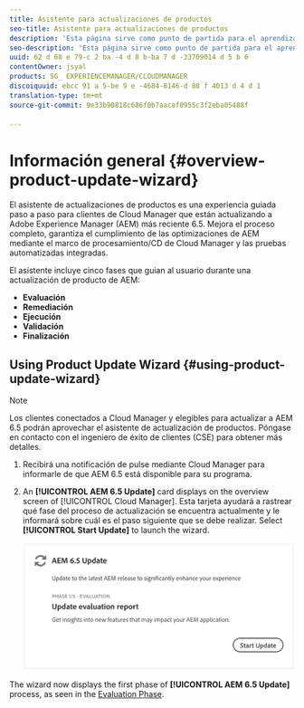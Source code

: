 ```yaml
---
title: Asistente para actualizaciones de productos
seo-title: Asistente para actualizaciones de productos
description: 'Esta página sirve como punto de partida para el aprendizaje del Asistente de actualización de productos. '
seo-description: 'Esta página sirve como punto de partida para el aprendizaje del Asistente de actualización de productos. '
uuid: 62 d 68 e 79-c 2 ba -4 d 8 b-ba 7 d -33709014 d 5 b 6
contentOwner: jsyal
products: SG_ EXPERIENCEMANAGER/CLOUDMANAGER
discoiquuid: ebcc 91 a 5-be 9 e -4684-8146-d 88 f 4013 d 4 d 1
translation-type: tm+mt
source-git-commit: 9e33b90818c686f0b7aacaf0955c3f2eba05488f

---
```



# Información general {#overview-product-update-wizard}

El asistente de actualizaciones de productos es una experiencia guiada paso a paso para clientes de Cloud Manager que están actualizando a Adobe Experience Manager (AEM) más reciente 6.5. Mejora el proceso completo, garantiza el cumplimiento de las optimizaciones de AEM mediante el marco de procesamiento/CD de Cloud Manager y las pruebas automatizadas integradas.

El asistente incluye cinco fases que guian al usuario durante una actualización de producto de AEM:

* **Evaluación**
* **Remediación**
* **Ejecución**
* **Validación**
* **Finalización**


## Using Product Update Wizard {#using-product-update-wizard}

>[!NOTE]
>Los clientes conectados a Cloud Manager y elegibles para actualizar a AEM 6.5 podrán aprovechar el asistente de actualización de productos. Póngase en contacto con el ingeniero de éxito de clientes (CSE) para obtener más detalles.

1. Recibirá una notificación de pulse mediante Cloud Manager para informarle de que AEM 6.5 está disponible para su programa.

1. An **[!UICONTROL AEM 6.5 Update]** card displays on the overview screen of [!UICONTROL Cloud Manager]. Esta tarjeta ayudará a rastrear qué fase del proceso de actualización se encuentra actualmente y le informará sobre cuál es el paso siguiente que se debe realizar. Select **[!UICONTROL Start Update]** to launch the wizard.

   ![](assets/Start-Update.png)

The wizard now displays the first phase of **[!UICONTROL AEM 6.5 Update]** process, as seen in the [Evaluation Phase](evaluation.md).
